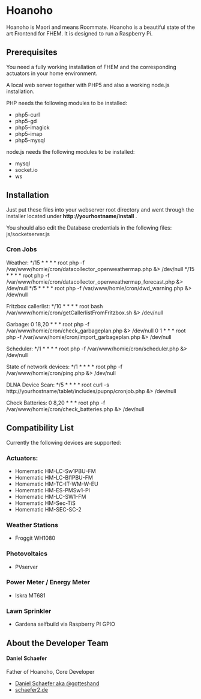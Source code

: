 # Hoanoho
Hoanoho is Maori and means Roommate. Hoanoho is a beautiful state of the art Frontend for FHEM.
It is designed to run a Raspberry Pi.


## Prerequisites

You need a fully working installation of FHEM and the corresponding actuators in your home environment.

A local web server together with PHP5 and also a working node.js installation.

PHP needs the following modules to be installed:

* php5-curl
* php5-gd
* php5-imagick
* php5-imap
* php5-mysql

node.js needs the following modules to be installed:

* mysql
* socket.io
* ws

## Installation
Just put these files into your webserver root directory and went through the installer located under **http://yourhostname/install** .

You should also edit the Database credentials in the following files:
js/socketserver.js

### Cron Jobs
Weather:
*/15 * * * * root php -f /var/www/homie/cron/datacollector_openweathermap.php &> /dev/null
*/15 * * * * root php -f /var/www/homie/cron/datacollector_openweathermap_forecast.php &> /dev/null
*/5 * * * * root php -f /var/www/homie/cron/dwd_warning.php &> /dev/null

Fritzbox callerlist:
*/10 * * * * root bash /var/www/homie/cron/getCallerlistFromFritzbox.sh &> /dev/null

Garbage:
0 18,20 * * * root php -f /var/www/homie/cron/check_garbageplan.php &> /dev/null
0 1 * * * root php -f /var/www/homie/cron/import_garbageplan.php &> /dev/null

Scheduler:
*/1 * * * * root php -f /var/www/homie/cron/scheduler.php &> /dev/null

State of network devices:
*/1 * * * * root php -f /var/www/homie/cron/ping.php &> /dev/null

DLNA Device Scan:
*/5 * * * * root curl -s http://yourhostname/tablet/includes/pupnp/cronjob.php &> /dev/null

Check Batteries:
0 8,20 * * * root php -f /var/www/homie/cron/check_batteries.php &> /dev/null


## Compatibility List

Currently the following devices are supported:

### Actuators:
* Homematic HM-LC-Sw1PBU-FM
* Homematic HM-LC-Bl1PBU-FM
* Homematic HM-TC-IT-WM-W-EU
* Homematic HM-ES-PMSw1-Pl
* Homematic HM-LC-SW1-FM
* Homematic HM-Sec-TiS
* Homematic HM-SEC-SC-2

### Weather Stations
* Froggit WH1080

### Photovoltaics
* PVserver

### Power Meter / Energy Meter
* Iskra MT681

### Lawn Sprinkler
* Gardena selfbuild via Raspberry PI GPIO

## About the Developer Team

#### Daniel Schaefer

Father of Hoanoho, Core Developer

* [Daniel Schaefer aka @gotteshand](http://twitter.com/gotteshand)
* [schaefer2.de](http://schaefer2.de)
